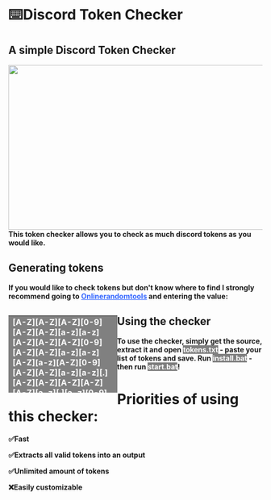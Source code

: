 <h1 style="text-align: left;">⌨️Discord Token Checker</h1>
<h2 style="text-align: left;"><strong>A simple Discord Token Checker</strong></h2>
<p><strong><img style="float: left;" src="https://files.catbox.moe/f3u4k3.png" width="557" height="327" /></strong></p>
<p style="text-align: left;"><strong>This token checker allows you to check as much discord tokens as you would like.</strong></p>
<h2 style="text-align: left;"><strong>Generating tokens</strong></h2>
<p style="text-align: left;"><strong>If you would like to check tokens but don't know where to find I strongly recommend going to <span style="color: #3366ff;"><a style="color: #3366ff;" href="https://onlinerandomtools.com/generate-random-data-from-regexp">Onlinerandomtools</a>&nbsp;</span></strong><strong>and entering the value:</strong></p>
<table style="width: 42.7734%; border-collapse: collapse; background-color: gray; float: left; height: 153px;" border="0">
<tbody>
<tr>
<td style="width: 100%;"><strong><span style="color: #ffffff;">[A-Z][A-Z][A-Z][0-9][A-Z][A-Z][a-z][a-z][A-Z][A-Z][A-Z][0-9][A-Z][A-Z][a-z][a-z][A-Z][a-z][A-Z][0-9][A-Z][A-Z][a-z][a-z][.][A-Z][A-Z][A-Z][A-Z][A-Z][a-z][.][a-z][0-9][A-Z][A-Z][a-z][A-Z][A-Z][0-9][a-z][A-Z][0-9][A-Z][a-z][a-z][A-Z][A-Z][0-9][a-z][A-Z][A-Z][a-z][A-Z][A-Z][A-Z][A-Z][a-z][A-Z]</span></strong></td>
</tr>
</tbody>
</table>
<h2>Using the checker</h2>
<p><strong>To use the checker, simply get the source, extract it and open <span style="color: #ffffff; background-color: #808080;">tokens.txt</span> - paste your list of tokens and save. Run <span style="background-color: #808080; color: #ffffff;">install.bat</span> - then run <span style="background-color: #808080; color: #ffffff;">start.bat</span>!</strong></p>
<h1 style="text-align: left;">Priorities of using this checker:</h1>
<p style="text-align: left;"><strong>✅Fast</strong></p>
<p style="text-align: left;"><strong>✅Extracts all valid tokens into an output</strong></p>
<p style="text-align: left;"><strong>✅Unlimited amount of tokens</strong></p>
<p style="text-align: left;"><strong>❌Easily customizable</strong></p>
<p style="text-align: left;">&nbsp;</p>
